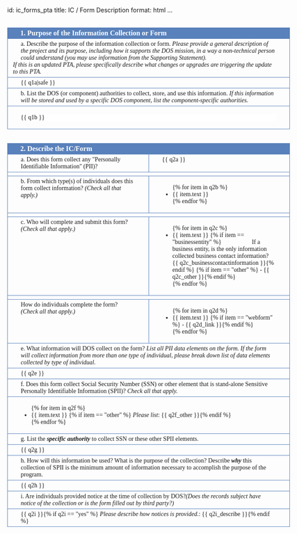 id: ic_forms_pta
title: IC / Form Description
format: html
...

<style>
  .dos-pta-form {
    font-family: TimesNewRoman, Times, serif;
    width: 650px;
    margin: auto;
  }

  .dos-pta-form h2 {
    font-size: 12pt;
    font-family: TimesNewRoman, Times, serif;
    background-color: rgb(89, 129, 187);
    padding: 4px 30px 4px 30px;
    color: white;
    font-weight: bold;
    margin: 0px 0px 0px 0px;
    margin-top: 2em;
  }

  .dos-pta-form .cell-full {
    border-left: 1px solid rgb(89, 129, 187);
    border-right: 1px solid rgb(89, 129, 187);
    border-bottom: 1px solid rgb(89, 129, 187);padding: 4px 30px 4px 30px;
    font-family: TimesNewRoman, Times, serif;
  }

  .dos-pta-form .cell-left {
    border-left: 1px solid rgb(89, 129, 187);
    border-bottom: 1px solid rgb(89, 129, 187);
    padding: 4px 30px 4px 30px;
    width: 49.5%;
    display: table-cell;
    height: 100%;
  }

  .dos-pta-form .cell-right {
    border-left: 1px solid rgb(89, 129, 187);
    border-right: 1px solid rgb(89, 129, 187);
    border-bottom: 1px solid rgb(89, 129, 187);
    padding: 4px 30px 4px 30px;
    width: 49.5%;
    display: table-cell;
    height: 100%;
    vertical-align: top;
  }

</style>

<div class="dos-pta-form">

  <h2>1. Purpose of the Information Collection or Form</h2>
  <div class="cell-full">
    a. Describe the purpose of the information collection or form. <i>Please provide a general description of the project and its purpose, including how it supports the DOS mission, in a way a non-technical person could understand (you may use information from the Supporting Statement).</i>
    <div style="margin-left: -18px;">
    <i>If this is an updated PTA, please specifically describe what changes or upgrades are triggering the update to this PTA.</i>
    </div>
  </div>
  <div class="cell-full">
    {{ q1a|safe }}
  </div>
  <div class="cell-full">
    b. List the DOS (or component) authorities to collect, store, and use this information. <i>If this information will be stored and used by a specific DOS component, list the component-specific authorities.</i>
  </div>
  <div class="cell-full">
    <pre style="background-color: white; border: 0px solid black; font-family: TimesNewRoman, Times, serif;">{{ q1b }}</pre>
  </div>

  <h2>2. Describe the IC/Form</h2>
  <div class="cell-left">
   a. Does this form collect any "Personally Identifiable Information" (PII)?
  </div>
  <div class="cell-right">
    {{ q2a }}
  </div>

  <div class="cell-full" style="height:0px; border-top: 0px black solid;"></div>

  <div class="cell-left">
   b. From which type(s) of individuals does this form collect information? <i>(Check all that apply.)</i>
  </div>
  <div class="cell-right">
    <ul>
      {% for item in q2b %}
      <li>
        {{ item.text }}
      </li>
      {% endfor %}
    </ul>
  </div>

  <div class="cell-full" style="height:0px; border-top: 0px black solid;"></div>

  <div class="cell-left">
   c. Who will complete and submit this form? <i>(Check all that apply.)</i>
  </div>
  <div class="cell-right">
    <ul>
      {% for item in q2c %}
      <li>
        {{ item.text }}
        {% if item == "businessentity" %}<div style="display:inline;margin-left:5em;">If a business entity, is the only information collected business contact information?<br/>{{ q2c_businesscontactinformation }}</div>{% endif %}
        {% if item == "other" %} - {{ q2c_other }}{% endif %}
      </li>
      {% endfor %}
    </ul>
  </div>

  <div class="cell-full" style="height:0px; border-top: 0px black solid;"></div>

  <div class="cell-left">
   How do individuals complete the form? <i>(Check all that apply.)</i>
  </div>
  <div class="cell-right">
    <ul>
      {% for item in q2d %}
      <li>
        {{ item.text }}
        {% if item == "webform" %} - {{ q2d_link }}{% endif %}
      </li>
      {% endfor %}
    </ul>
  </div>

  <div class="cell-full">
   e. What information will DOS collect on the form? <i>List all PII data elements on the form. If the form will collect information from more than one type of individual, please break down list of data elements collected by type of individual.</i>
  </div>
  <div class="cell-full">
    {{ q2e }}
  </div>

  <div class="cell-full">
    f. Does this form collect Social Security Number (SSN) or other element that is stand-alone Sensitive Personally Identifiable Information (SPII)? <i>Check all that apply.</i>
  </div>
  <div class="cell-full">
    <ul>
      {% for item in q2f %}
      <li>
        {{ item.text }}
        {% if item == "other" %} <i>Please list</i>: {{ q2f_other }}{% endif %}
      </li>
      {% endfor %}
    </ul>
  </div>

  <div class="cell-full">
    g. List the <b><i>specific authority</i></b> to collect SSN or these other SPII elements.
  </div>
  <div class="cell-full">
    {{ q2g }}
  </div>

  <div class="cell-full">
    h. How will this information be used? What is the purpose of the collection? Describe <b><i>why</i></b> this collection of SPII is the minimum amount of information necessary to accomplish the purpose of the program.
  </div>
  <div class="cell-full">
    {{ q2h }}
  </div>

  <div class="cell-full">
    i. Are individuals provided notice at the time of collection by DOS?<i>(Does the records subject have notice of the collection or is the form filled out by third party?)</i>
  </div>
  <div class="cell-full">
    {{ q2i }}{% if q2i == "yes" %} <i>Please describe how notices is provided.</i>: {{ q2i_describe }}{% endif %}
  </div>

</div>
